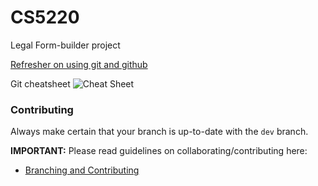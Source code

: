 # CS5220
Legal Form-builder project

[Refresher on using git and github](https://try.github.io/levels/1/challenges/1)

Git cheatsheet
![Cheat Sheet](https://s-media-cache-ak0.pinimg.com/originals/25/9a/ca/259aca7a772f06f110c73f2740c29a65.png)

### Contributing

Always make certain that your branch is up-to-date with the `dev` branch.

**IMPORTANT:** Please read guidelines on collaborating/contributing here:
* [Branching and Contributing](https://github.com/melaniemkwon/CS5220/wiki/%5Bgithub%5D-Branching-&-Contributing)
